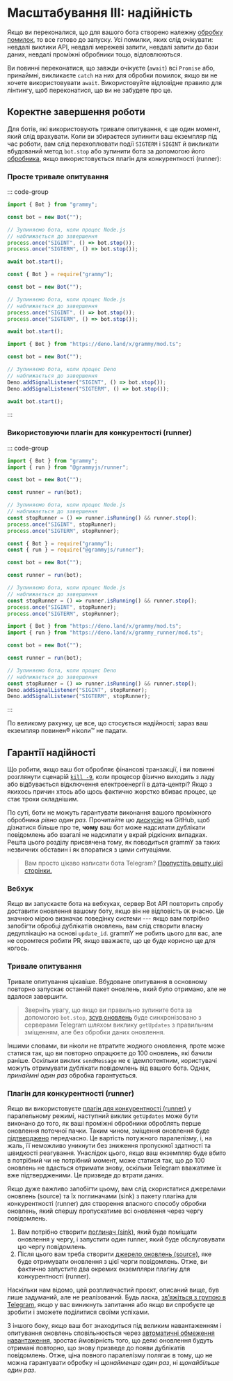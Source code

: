 # Масштабування III: надійність

Якщо ви переконалися, що для вашого бота створено належну [обробку помилок](../guide/errors), то все готово до запуску.
Усі помилки, яких слід очікувати: невдалі виклики API, невдалі мережеві запити, невдалі запити до бази даних, невдалі проміжні обробники тощо, відловлюються.

Ви повинні переконатися, що завжди очікуєте (`await`) всі `Promise` або, принаймні, викликаєте `catch` на них для обробки помилок, якщо ви не хочете використовувати `await`.
Використовуйте відповідне правило для лінтингу, щоб переконатися, що ви не забудете про це.

## Коректне завершення роботи

Для ботів, які використовують тривале опитування, є ще один момент, який слід врахувати.
Коли ви збираєтеся зупинити ваш екземпляр під час роботи, вам слід перехоплювати події `SIGTERM` і `SIGINT` й викликати вбудований метод `bot.stop` або зупинити бота за допомогою його [обробника](ref/runner/RunnerHandle#stop), якщо використовується плагін для конкурентності (runner):

### Просте тривале опитування

::: code-group

```ts [TypeScript]
import { Bot } from "grammy";

const bot = new Bot("");

// Зупиняємо бота, коли процес Node.js
// наближається до завершення
process.once("SIGINT", () => bot.stop());
process.once("SIGTERM", () => bot.stop());

await bot.start();
```

```js [JavaScript]
const { Bot } = require("grammy");

const bot = new Bot("");

// Зупиняємо бота, коли процес Node.js
// наближається до завершення
process.once("SIGINT", () => bot.stop());
process.once("SIGTERM", () => bot.stop());

await bot.start();
```

```ts [Deno]
import { Bot } from "https://deno.land/x/grammy/mod.ts";

const bot = new Bot("");

// Зупиняємо бота, коли процес Deno
// наближається до завершення
Deno.addSignalListener("SIGINT", () => bot.stop());
Deno.addSignalListener("SIGTERM", () => bot.stop());

await bot.start();
```

:::

### Використовуючи плагін для конкурентості (runner)

::: code-group

```ts [TypeScript]
import { Bot } from "grammy";
import { run } from "@grammyjs/runner";

const bot = new Bot("");

const runner = run(bot);

// Зупиняємо бота, коли процес Node.js
// наближається до завершення
const stopRunner = () => runner.isRunning() && runner.stop();
process.once("SIGINT", stopRunner);
process.once("SIGTERM", stopRunner);
```

```js [JavaScript]
const { Bot } = require("grammy");
const { run } = require("@grammyjs/runner");

const bot = new Bot("");

const runner = run(bot);

// Зупиняємо бота, коли процес Node.js
// наближається до завершення
const stopRunner = () => runner.isRunning() && runner.stop();
process.once("SIGINT", stopRunner);
process.once("SIGTERM", stopRunner);
```

```ts [Deno]
import { Bot } from "https://deno.land/x/grammy/mod.ts";
import { run } from "https://deno.land/x/grammy_runner/mod.ts";

const bot = new Bot("");

const runner = run(bot);

// Зупиняємо бота, коли процес Deno
// наближається до завершення
const stopRunner = () => runner.isRunning() && runner.stop();
Deno.addSignalListener("SIGINT", stopRunner);
Deno.addSignalListener("SIGTERM", stopRunner);
```

:::

По великому рахунку, це все, що стосується надійності; зараз ваш екземпляр повинен:registered: ніколи:tm: не падати.

## Гарантії надійності

Що робити, якщо ваш бот обробляє фінансові транзакції, і ви повинні розглянути сценарій [`kill -9`](https://stackoverflow.com/questions/43724467/what-is-the-difference-between-kill-and-kill-9), коли процесор фізично виходить з ладу або відбувається відключення електроенергії в дата-центрі?
Якщо з якихось причин хтось або щось фактично жорстко вбиває процес, це стає трохи складнішим.

По суті, боти не можуть гарантувати виконання вашого проміжного обробника _рівно один раз_.
Прочитайте цю [дискусію](https://github.com/tdlib/telegram-bot-api/issues/126) на GitHub, щоб дізнатися більше про те, **чому** ваш бот може надсилати дублікати повідомлень або взагалі не надсилати у вкрай рідкісних випадках.
Решта цього розділу присвячена тому, як поводиться grammY за таких незвичних обставин і як впоратися з цими ситуаціями.

> Вам просто цікаво написати бота Telegram? [Пропустіть решту цієї сторінки.](./flood)

### Вебхук

Якщо ви запускаєте бота на вебхуках, сервер Bot API повторить спробу доставити оновлення вашому боту, якщо він не відповість `OK` вчасно.
Це значною мірою визначає поведінку системи --- якщо вам потрібно запобігти обробці дублікатів оновлень, вам слід створити власну дедуплікацію на основі `update_id`.
grammY не робить цього для вас, але не соромтеся робити PR, якщо вважаєте, що це буде корисно ще для когось.

### Тривале опитування

Тривале опитування цікавіше.
Вбудоване опитування в основному повторно запускає останній пакет оновлень, який було отримано, але не вдалося завершити.

> Зверніть увагу, що якщо ви правильно зупините бота за допомогою `bot.stop`, [зсув оновлень](https://core.telegram.org/bots/api#getting-updates) буде синхронізовано з серверами Telegram шляхом виклику `getUpdates` з правильним зміщенням, але без обробки даних оновлення.

Іншими словами, ви ніколи не втратите жодного оновлення, проте може статися так, що ви повторно опрацюєте до 100 оновлень, які бачили раніше.
Оскільки виклик `sendMessage` не є ідемпотентним, користувачі можуть отримувати дублікати повідомлень від вашого бота.
Однак, _принаймні один раз_ обробка гарантується.

### Плагін для конкурентності (runner)

Якщо ви використовуєте [плагін для конкурентності (runner)](../plugins/runner) у паралельному режимі, наступний виклик `getUpdates` може бути виконано до того, як ваші проміжні обробники оброблять перше оновлення поточної пачки.
Таким чином, зміщення оновлення буде [підтверджено](https://core.telegram.org/bots/api#getupdates) передчасно.
Це вартість потужного паралелізму, і, на жаль, її неможливо уникнути без зниження пропускної здатності та швидкості реагування.
Унаслідок цього, якщо ваш екземпляр буде вбито в потрібний чи не потрібний момент, може статися так, що до 100 оновлень не вдасться отримати знову, оскільки Telegram вважатиме їх вже підтвердженими.
Це призведе до втрати даних.

Якщо дуже важливо запобігти цьому, вам слід скористатися джерелами оновлень (source) та їх поглиначами (sink) з пакету плагіна для конкурентності (runner) для створення власного способу обробки оновлень, який спершу пропускатиме всі оновлення через чергу повідомлень.

1. Вам потрібно створити [поглинач (sink)](/ref/runner/UpdateSink), який буде поміщати оновлення у чергу, і запустити один runner, який буде обслуговувати цю чергу повідомлень.
2. Після цього вам треба створити [джерело оновлень (source)](/ref/runner/UpdateSource), яке буде отримувати оновлення з цієї черги повідомлень.
   Отже, ви фактично запустите два окремих екземпляри плагіну для конкурентності (runner).

Наскільки нам відомо, цей розпливчастий проєкт, описаний вище, був лише задуманий, але не реалізований.
Будь ласка, [звʼяжіться з групою в Telegram](https://t.me/grammyjs), якщо у вас виникнуть запитання або якщо ви спробуєте це зробити і зможете поділитися своїми успіхами.

З іншого боку, якщо ваш бот знаходиться під великим навантаженням і опитування оновлень сповільнюється через [автоматичні обмеження навантаження](../plugins/runner#поглинач), зростає ймовірність того, що деякі оновлення будуть отримані повторно, що знову призведе до появи дублікатів повідомлень.
Отже, ціна повного паралелізму полягає в тому, що не можна гарантувати обробку ні _щонайменше один раз_, ні _щонайбільше один раз_.
